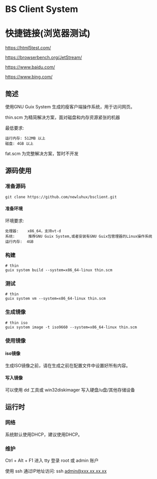 # BS Client System


# 快捷链接(浏览器测试)

https://html5test.com/

https://browserbench.org/JetStream/

https://www.baidu.com/

https://www.bing.com/


## 简述

使用GNU Guix System 生成的瘦客户端操作系统，用于访问网页。

thin.scm 为精简解决方案，面对磁盘和内存资源紧张的机器

最低要求:

```
运行内存: 512MB 以上
磁盘: 4GB 以上
```

fat.scm  为完整解决方案，暂时不开发

## 源码使用

### 准备源码

```
git clone https://github.com/newluhux/bsclient.git
```

#### 准备环境

环境要求:

```
处理器:    x86_64，支持vt-d
系统:      推荐GNU Guix System,或者安装有GNU Guix包管理器的Linux操作系统
运行内存:  4GB
```

### 构建

```
# thin
guix system build --system=x86_64-linux thin.scm
```

### 测试

```
# thin
guix system vm --system=x86_64-linux thin.scm 
```

### 生成镜像

```
# thin iso
guix system image -t iso9660 --system=x86_64-linux thin.scm 
```


### 使用镜像

#### iso镜像

生成ISO镜像之前，请在生成之前在配置文件中设置好所有内容。

#### 写入镜像

可以使用 dd 工具或 win32diskimager 写入硬盘/u盘/其他存储设备


## 运行时


### 网络

系统默认使用DHCP，建议使用DHCP。

### 维护

Ctrl + Alt + F1 进入 tty 登录 root 或 admin 账户

使用 ssh 通过IP地址访问: ssh admin@xxx.xx.xx.xx


